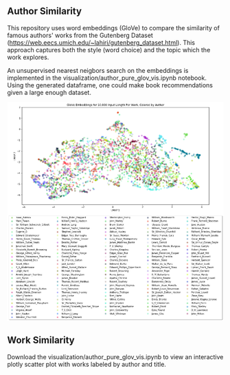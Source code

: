 ## Author Similarity 
This repository uses word embeddings (GloVe) to compare the similarity of famous authors' works
from the Gutenberg Dataset (https://web.eecs.umich.edu/~lahiri/gutenberg_dataset.html). 
This approach captures both the style (word choice) and the topic which the work explores.  

An unsupervised nearest neigbors search on the embeddings is implemented in the 
visualization/author_pure_glov_vis.ipynb notebook. Using the generated dataframe,
one could make book recommendations given a large enough dataset.

![GloVe Visualization](https://github.com/jcanad3/author_similarity/blob/master/imgs/glov_umap_embeddings.png)

## Work Similarity
Download the visualization/author_pure_glov_vis.ipynb to view an interactive plotly scatter plot 
with works labeled by author and title. 
